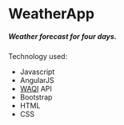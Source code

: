 # WeatherApp
##### Weather forecast for four days. 
Technology used:
- Javascript
- AngularJS
- [WAQI](http://aqicn.org/api/) API 
- Bootstrap
- HTML
- CSS 

